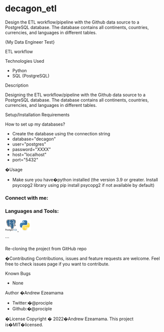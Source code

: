 # decagon_etl
Design the ETL workflow/pipeline with the Github data source to a PostgreSQL database. The database contains all continents, countries, currencies, and languages in different tables.


{My Data Engineer Test}

ETL workflow

Technologies Used

* Python
* SQL (PostgreSQL)

Description

Designing the ETL workflow/pipeline with the Github data source to a PostgreSQL database. The database contains all continents, countries, currencies, and languages in different tables.

Setup/Installation Requirements


How to set up my databases?

* Create the database using the connection string
* database="decagon"
* user="postgres"
* password="XXXX"
* host="localhost"
* port="5432"


�Usage
* Make sure you have�python installed (the version 3.9 or greater. Install psycopg2 library using pip install psycopg2 if not available by default)



<h3 align="left">Connect with me:</h3>
<p align="left">
</p>

<h3 align="left">Languages and Tools:</h3>
<p align="left"> <a href="https://www.postgresql.org" target="_blank" rel="noreferrer"> <img src="https://raw.githubusercontent.com/devicons/devicon/master/icons/postgresql/postgresql-original-wordmark.svg" alt="postgresql" width="40" height="40"/> </a> <a href="https://www.python.org" target="_blank" rel="noreferrer"> <img src="https://raw.githubusercontent.com/devicons/devicon/master/icons/python/python-original.svg" alt="python" width="40" height="40"/> </a> </p>```



  
Re-cloning the project from GitHub repo


�Contributing
Contributions, issues and feature requests are welcome. Feel free to check issues page if you want to contribute.


Known Bugs
* None

Author
�Andrew Ezeamama
* Twitter:�@prociple
* Github:�@prociple

�License
Copyright � 2022�Andrew Ezeamama.
This project is�MIT�licensed.
